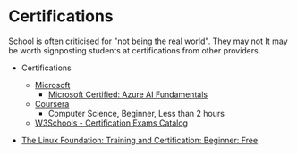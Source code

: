 Certifications
==============

School is often criticised for "not being the real world".
They may not 
It may be worth signposting students at certifications from other providers.


* Certifications
    * [Microsoft](https://learn.microsoft.com/en-us/certifications/browse/?levels=beginner)
        * [Microsoft Certified: Azure AI Fundamentals](https://learn.microsoft.com/en-us/certifications/azure-ai-fundamentals/)
    * [Coursera](https://www.coursera.org/search?index=prod_all_launched_products_term_optimization&topic=Computer%20Science&productDifficultyLevel=Beginner&productDurationEnum=Less%20Than%202%20Hours)
        * Computer Science, Beginner, Less than 2 hours
    * [W3Schools - Certification Exams Catalog](https://campus.w3schools.com/collections/certifications/)

* [The Linux Foundation: Training and Certification: Beginner: Free](https://training.linuxfoundation.org/full-catalog/?_sft_difficulty_level=beginner)